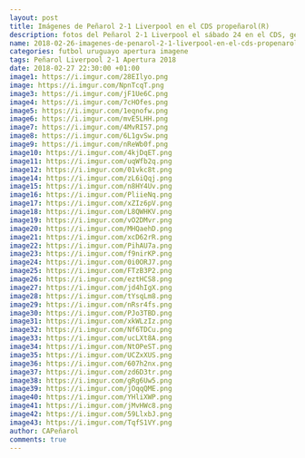 ```yaml
---
layout: post
title: Imágenes de Peñarol 2-1 Liverpool en el CDS propeñarol(R)
description: fotos del Peñarol 2-1 Liverpool el sábado 24 en el CDS, gentileza de propeñarol.com
name: 2018-02-26-imagenes-de-penarol-2-1-liverpool-en-el-cds-propenarol-r
categories: futbol uruguayo apertura imagene
tags: Peñarol Liverpool 2-1 Apertura 2018
date: 2018-02-27 22:30:00 +01:00
image1: https://i.imgur.com/28EIlyo.png
image: https://i.imgur.com/NpnTcqT.png
image3: https://i.imgur.com/jF1Ue6C.png
image4: https://i.imgur.com/7cHOfes.png
image5: https://i.imgur.com/1eqnofw.png
image6: https://i.imgur.com/mvE5LHH.png
image7: https://i.imgur.com/4MvRI57.png
image8: https://i.imgur.com/6L1gvSw.png
image9: https://i.imgur.com/nReWb0f.png
image10: https://i.imgur.com/4kjDqET.png
image11: https://i.imgur.com/uqWfb2q.png
image12: https://i.imgur.com/01vkc8t.png
image14: https://i.imgur.com/zL6iQqj.png
image15: https://i.imgur.com/n8HY4Uv.png
image16: https://i.imgur.com/PliieNq.png
image17: https://i.imgur.com/xZIz6pV.png
image18: https://i.imgur.com/L8QWHKV.png
image19: https://i.imgur.com/vO2DMvr.png
image20: https://i.imgur.com/MHQaehD.png
image21: https://i.imgur.com/xcD62rR.png
image22: https://i.imgur.com/PihAU7a.png
image23: https://i.imgur.com/f9nirKP.png
image24: https://i.imgur.com/0i0ORJ7.png
image25: https://i.imgur.com/FTzB3P2.png
image26: https://i.imgur.com/eztHCS8.png
image27: https://i.imgur.com/jd4hIgX.png
image28: https://i.imgur.com/tYsqLm8.png
image29: https://i.imgur.com/nRsr4fs.png
image30: https://i.imgur.com/PJo3TBD.png
image31: https://i.imgur.com/xkWLzIz.png
image32: https://i.imgur.com/Nf6TDCu.png
image33: https://i.imgur.com/ucLXt8A.png
image34: https://i.imgur.com/NtOPeST.png
image35: https://i.imgur.com/UCZxXUS.png
image36: https://i.imgur.com/607h2nx.png
image37: https://i.imgur.com/zd6D3tr.png
image38: https://i.imgur.com/gRg6Uw5.png
image39: https://i.imgur.com/jOqqQME.png
image40: https://i.imgur.com/YHliXWP.png
image41: https://i.imgur.com/jMvHWc8.png
image42: https://i.imgur.com/59LlxbJ.png
image43: https://i.imgur.com/TqfS1VY.png
author: CAPeñarol
comments: true
---
```


<!--<div id="carousel" style="margin: 0 -32px auto;">
<div id="myCarousel" class="carousel slide pack" data-ride="carousel" style="color:yellow;">
	<ol class="carousel-indicators">
		<li data-target="#myCarousel" data-slide-to="0" class="active"></li>
		<li data-target="#myCarousel" data-slide-to="1"></li>
		<li data-target="#myCarousel" data-slide-to="2"></li>
		<li data-target="#myCarousel" data-slide-to="3"></li>
		<li data-target="#myCarousel" data-slide-to="4"></li>
		<li data-target="#myCarousel" data-slide-to="5"></li>
		<li data-target="#myCarousel" data-slide-to="6"></li>
		<li data-target="#myCarousel" data-slide-to="7"></li>
		<li data-target="#myCarousel" data-slide-to="8"></li>
		<li data-target="#myCarousel" data-slide-to="9"></li>
		<li data-target="#myCarousel" data-slide-to="10"></li>
		<li data-target="#myCarousel" data-slide-to="11"></li>
		<li data-target="#myCarousel" data-slide-to="12"></li>
		<li data-target="#myCarousel" data-slide-to="14"></li>
		<li data-target="#myCarousel" data-slide-to="15"></li>
		<li data-target="#myCarousel" data-slide-to="16"></li>
		<li data-target="#myCarousel" data-slide-to="17"></li>
		<li data-target="#myCarousel" data-slide-to="18"></li>
		<li data-target="#myCarousel" data-slide-to="19"></li>
		<li data-target="#myCarousel" data-slide-to="20"></li>
		<li data-target="#myCarousel" data-slide-to="21"></li>
		<li data-target="#myCarousel" data-slide-to="22"></li>
		<li data-target="#myCarousel" data-slide-to="23"></li>
		<li data-target="#myCarousel" data-slide-to="24"></li>
		<li data-target="#myCarousel" data-slide-to="25"></li>
		<li data-target="#myCarousel" data-slide-to="26"></li>
		<li data-target="#myCarousel" data-slide-to="27"></li>
		<li data-target="#myCarousel" data-slide-to="28"></li>
		<li data-target="#myCarousel" data-slide-to="29"></li>
		<li data-target="#myCarousel" data-slide-to="30"></li>
		<li data-target="#myCarousel" data-slide-to="31"></li>
		<li data-target="#myCarousel" data-slide-to="32"></li>
		<li data-target="#myCarousel" data-slide-to="33"></li>
		<li data-target="#myCarousel" data-slide-to="34"></li>
		<li data-target="#myCarousel" data-slide-to="35"></li>
		<li data-target="#myCarousel" data-slide-to="36"></li>
		<li data-target="#myCarousel" data-slide-to="37"></li>
		<li data-target="#myCarousel" data-slide-to="38"></li>
		<li data-target="#myCarousel" data-slide-to="39"></li>
		<li data-target="#myCarousel" data-slide-to="40"></li>
		<li data-target="#myCarousel" data-slide-to="41"></li>
		<li data-target="#myCarousel" data-slide-to="42"></li>
		<li data-target="#myCarousel" data-slide-to="43"></li>
	</ol>
	<div class="carousel-inner">
		
		<div class="carousel-item  carousel-slider active" role="listbox">
            <img class="first-diabilden" src="https://i.imgur.com/28EIlyo.png" alt="First slide">
            <div class="container">
              <div class="carousel-caption text-right"> 
                <h3 style="font-family:fantasy;"></h3>
              </div>
            </div>
		</div>
		
		<div class="carousel-item  carousel-slider" role="listbox">
            <img class="second-diabilden" src="https://i.imgur.com/NpnTcqT.png" alt="Second slide">
            <div class="container">
              <div class="carousel-caption text-right"> 
                <h3 style="font-family:fantasy;"></h3>
                <p></p>
                <p></p>
              </div>
            </div>
        </div>
		
		<div class="carousel-item  carousel-slider" role="listbox">
            <img class="third-diabilden" src="https://i.imgur.com/jF1Ue6C.png" alt="Third slide">
            <div class="container">
              <div class="carousel-caption text-right"> 
                <h3 style="font-family:fantasy;"></h3>
                <p></p>
              </div>
            </div>
        </div>
		
		<div class="carousel-item  carousel-slider" role="listbox">
            <img class="fourth-diabilden" src="https://i.imgur.com/7cHOfes.png" alt="Fourth slide">
            <div class="container">
              <div class="carousel-caption text-right"> 
                <h3 style="font-family:fantasy;"></h3>
                <p></p>
              </div>
            </div>
        </div>
		
		<div class="carousel-item  carousel-slider" role="listbox">
            <img class="fifth-diabilden" src="https://i.imgur.com/1eqnofw.png" alt="Fifth slide">
            <div class="container">
              <div class="carousel-caption text-right"> 
                <h3 style="font-family:fantasy;"></h3>
                <p></p>
              </div>
            </div>
        </div>
		
		<div class="carousel-item  carousel-slider" role="listbox">
            <img class="sixth-diabilden" src="https://i.imgur.com/mvE5LHH.png" alt="Sixth slide">
            <div class="container">
              <div class="carousel-caption text-right"> 
                <h3 style="font-family:fantasy;"></h3>
                <p></p>
                <p></p>
              </div>
            </div>
        </div>
		
		<div class="carousel-item  carousel-slider" role="listbox">
            <img class="seventh-diabilden" src="https://i.imgur.com/4MvRI57.png" alt="Seventh slide">
            <div class="container">
              <div class="carousel-caption text-right"> 
                <h3 style="font-family:fantasy;"></h3>
                <p></p>	
              </div>
            </div>
        </div>
		
		<div class="carousel-item  carousel-slider" role="listbox">
            <img class="eighth-diabilden" src="https://i.imgur.com/6L1gvSw.png" alt="Eighth slide"> 
            <div class="container">
              <div class="carousel-caption text-right">
                <h3 style="font-family:fantasy;"></h3>
                <p></p>
			  </div>
            </div>
        </div>
		
		<div class="carousel-item  carousel-slider" role="listbox">
            <img class="nineth-diabilden" src="https://i.imgur.com/nReWb0f.png" alt="Nineth slide">
            <div class="container">
              <div class="carousel-caption text-right">
                <h3 style="font-family:fantasy;"></h3>
                <p></p>
                <p></p>
              </div>
            </div>
        </div>
		
		<div class="carousel-item  carousel-slider" role="listbox">
            <img class="tenth-diabilden" src="https://i.imgur.com/4kjDqET.png" alt="Tenth slide">
            <div class="container">
              <div class="carousel-caption text-right">
                <h3 style="font-family:fantasy;"></h3>
                <p></p>
                <p></p>
              </div>
            </div>
        </div>
		
		<div class="carousel-item  carousel-slider" role="listbox">
            <img class="eleventh-diabilden" src="https://i.imgur.com/uqWfb2q.png" alt="Eleventh slide">
            <div class="container">
              <div class="carousel-caption text-right">
                <h3 style="font-family:fantasy;"></h3>
                <p></p>
                <p></p>
              </div>
            </div>
        </div>
		
		<div class="carousel-item  carousel-slider" role="listbox">
            <img class="duodécimo-diabilden" src="https://i.imgur.com/01vkc8t.png" alt="duodécimo slide">
            <div class="container">
              <div class="carousel-caption text-right">
                <h3 style="font-family:fantasy;"></h3>
                <p></p>
                <p></p>
              </div>
            </div>
        </div>
		
		<div class="carousel-item  carousel-slider" role="listbox">
            <img class="cuatrodécimo-diabilden" src="https://i.imgur.com/zL6iQqj.png" alt="Cuatrodécimo slide">
            <div class="container">
              <div class="carousel-caption text-right">
                <h3 style="font-family:fantasy;"></h3>
                <p></p>
                <p></p>
              </div>
            </div>
        </div>
		
		<div class="carousel-item  carousel-slider" role="listbox">
            <img class="cincodécimo-diabilden" src="https://i.imgur.com/n8HY4Uv.png" alt="cincodécimo slide">
            <div class="container">
              <div class="carousel-caption text-right">
                <h3 style="font-family:fantasy;"></h3>
                <p></p>
                <p></p>
              </div>
            </div>
        </div>
		
		<div class="carousel-item  carousel-slider" role="listbox">
            <img class="seisdécimo-diabilden" src="https://i.imgur.com/PliieNq.png" alt="seisdécimo slide">
            <div class="container">
              <div class="carousel-caption text-right">
                <h3 style="font-family:fantasy;"></h3>
                <p></p>
                <p></p>
              </div>
            </div>
        </div>
		
		<div class="carousel-item  carousel-slider" role="listbox">
            <img class="sietedécimo-diabilden" src="https://i.imgur.com/xZIz6pV.png" alt="sietedécimo slide">
            <div class="container">
              <div class="carousel-caption text-right">
                <h3 style="font-family:fantasy;"></h3>
                <p></p>
                <p></p>
              </div>
            </div>
        </div>
		
		<div class="carousel-item  carousel-slider" role="listbox">
            <img class="dieciochodécimo-diabilden" src="https://i.imgur.com/L8QWHKV.png" alt="dieciochodécimo slide">
            <div class="container">
              <div class="carousel-caption text-right">
                <h3 style="font-family:fantasy;"></h3>
                <p></p>
                <p></p>
              </div>
            </div>
        </div>
		
		<div class="carousel-item  carousel-slider" role="listbox">
            <img class="diecinuevedécimo-diabilden" src="https://i.imgur.com/vO2DMvr.png" alt="diecinuevedécimo slide">
            <div class="container">
              <div class="carousel-caption text-right">
                <h3 style="font-family:fantasy;"></h3>
                <p></p>
                <p></p>
              </div>
            </div>
        </div>
		
		<div class="carousel-item  carousel-slider" role="listbox">
            <img class="vigécimo-diabilden" src="https://i.imgur.com/MHQaehD.png" alt="vigécimo slide">
            <div class="container">
              <div class="carousel-caption text-right">
                <h3 style="font-family:fantasy;"></h3>
                <p></p>
                <p></p>
              </div>
            </div>
        </div>
		
		<div class="carousel-item  carousel-slider" role="listbox">
            <img class="vigésimoprimero-diabilden" src="https://i.imgur.com/xcD62rR.png" alt="vigésimoprimero slide">
            <div class="container">
              <div class="carousel-caption text-right">
                <h3 style="font-family:fantasy;"></h3>
                <p></p>
                <p></p>
              </div>
            </div>
        </div>
		
		<div class="carousel-item  carousel-slider" role="listbox">
            <img class="vigésimosegundo-diabilden" src="https://i.imgur.com/PihAU7a.png" alt="vigésimosegundo slide">
            <div class="container">
              <div class="carousel-caption text-right">
                <h3 style="font-family:fantasy;"></h3>
                <p></p>
                <p></p>
              </div>
            </div>
        </div>
		
		<div class="carousel-item  carousel-slider" role="listbox">
            <img class="vigésimotercero-diabilden" src="https://i.imgur.com/f9nirKP.png" alt="vigésimotercero slide">
            <div class="container">
              <div class="carousel-caption text-right">
                <h3 style="font-family:fantasy;"></h3>
                <p></p>
                <p></p>
              </div>
            </div>
        </div>
		
		<div class="carousel-item  carousel-slider" role="listbox">
            <img class="vigésimocuarto-diabilden" src="https://i.imgur.com/0i0ORJ7.png" alt="vigésimocuarto slide">
            <div class="container">
              <div class="carousel-caption text-right">
                <h3 style="font-family:fantasy;"></h3>
                <p></p>
                <p></p>
              </div>
            </div>
        </div>
		
		<div class="carousel-item  carousel-slider" role="listbox">
            <img class="vigésimoquinto-diabilden" src="https://i.imgur.com/FTzB3P2.png" alt="vigésimoquinto slide">
            <div class="container">
              <div class="carousel-caption text-right">
                <h3 style="font-family:fantasy;"></h3>
                <p></p>
                <p></p>
              </div>
            </div>
        </div>
		
		<div class="carousel-item  carousel-slider" role="listbox">
            <img class="vigésimosexto-diabilden" src="https://i.imgur.com/eztHCS8.png" alt="vigésimosexto slide">
            <div class="container">
              <div class="carousel-caption text-right">
                <h3 style="font-family:fantasy;"></h3>
                <p></p>
                <p></p>
              </div>
            </div>
        </div>
		
		<div class="carousel-item  carousel-slider" role="listbox">
            <img class="vigésimoséptimo-diabilden" src="https://i.imgur.com/jd4hIgX.png" alt="vigésimoséptimo slide">
            <div class="container">
              <div class="carousel-caption text-right">
                <h3 style="font-family:fantasy;"></h3>
                <p></p>
                <p></p>
              </div>
            </div>
        </div>
		
		
		<div class="carousel-item  carousel-slider" role="listbox">
            <img class="vigésimooctavo-diabilden" src="https://i.imgur.com/tYsqLm8.png" alt="vigésimooctavo slide">
            <div class="container">
              <div class="carousel-caption text-right">
                <h3 style="font-family:fantasy;"></h3>
                <p></p>
                <p></p>
              </div>
            </div>
        </div>
		
		<div class="carousel-item  carousel-slider" role="listbox">
            <img class="vigésimonoveno-diabilden" src="https://i.imgur.com/nRsr4fs.png" alt="vigésimonoveno slide">
            <div class="container">
              <div class="carousel-caption text-right">
                <h3 style="font-family:fantasy;"></h3>
                <p></p>
                <p></p>
              </div>
            </div>
        </div>
		
		<div class="carousel-item  carousel-slider" role="listbox">
            <img class="trigésimo-diabilden" src="https://i.imgur.com/PJo3TBD.png" alt="trigésimo slide">
            <div class="container">
              <div class="carousel-caption text-right">
                <h3 style="font-family:fantasy;"></h3>
                <p></p>
                <p></p>
              </div>
            </div>
        </div>
		
		<div class="carousel-item  carousel-slider" role="listbox">
            <img class="trigésimoprimero-diabilden" src="https://i.imgur.com/xkWLzIz.png" alt="trigésimoprimero slide">
            <div class="container">
              <div class="carousel-caption text-right">
                <h3 style="font-family:fantasy;"></h3>
                <p></p>
                <p></p>
              </div>
            </div>
        </div>
		
		<div class="carousel-item  carousel-slider" role="listbox">
            <img class="trigésimosegundo-diabilden" src="https://i.imgur.com/Nf6TDCu.png" alt="trigésimosegundo slide">
            <div class="container">
              <div class="carousel-caption text-right">
                <h3 style="font-family:fantasy;"></h3>
                <p></p>
                <p></p>
              </div>
            </div>
        </div>
		
		<div class="carousel-item  carousel-slider" role="listbox">
            <img class="trigésimotercero-diabilden" src="https://i.imgur.com/ucLXt8A.png" alt="trigésimotercero slide">
            <div class="container">
              <div class="carousel-caption text-right">
                <h3 style="font-family:fantasy;"></h3>
                <p></p>
                <p></p>
              </div>
            </div>
        </div>
		
		<div class="carousel-item  carousel-slider" role="listbox">
            <img class="trigésimocuarto-diabilden" src="https://i.imgur.com/NtOPeST.png" alt="trigésimocuarto slide">
            <div class="container">
              <div class="carousel-caption text-right">
                <h3 style="font-family:fantasy;"></h3>
                <p></p>
                <p></p>
              </div>
            </div>
        </div>
		
		<div class="carousel-item  carousel-slider" role="listbox">
            <img class="trigésimoquinto-diabilden" src="https://i.imgur.com/UCZxXUS.png" alt="trigésimoquinto slide">
            <div class="container">
              <div class="carousel-caption text-right">
                <h3 style="font-family:fantasy;"></h3>
                <p></p>
                <p></p>
              </div>
            </div>
        </div>
		
		<div class="carousel-item  carousel-slider" role="listbox">
            <img class="trigésimosexto-diabilden" src="https://i.imgur.com/607h2nx.png" alt="trigésimosexto slide">
            <div class="container">
              <div class="carousel-caption text-right">
                <h3 style="font-family:fantasy;"></h3>
                <p></p>
                <p></p>
              </div>
            </div>
        </div>
		
		<div class="carousel-item  carousel-slider" role="listbox">
            <img class="trigésimoséptimo-diabilden" src="https://i.imgur.com/zd6D3tr.png" alt="trigésimoséptimo slide">
            <div class="container">
              <div class="carousel-caption text-right">
                <h3 style="font-family:fantasy;"></h3>
                <p></p>
                <p></p>
              </div>
            </div>
        </div>
		
		<div class="carousel-item  carousel-slider" role="listbox">
            <img class="trigésimooctavo-diabilden" src="https://i.imgur.com/gRg6Uw5.png" alt="trigésimooctavo slide">
            <div class="container">
              <div class="carousel-caption text-right">
                <h3 style="font-family:fantasy;"></h3>
                <p></p>
                <p></p>
              </div>
            </div>
        </div>
		
		<div class="carousel-item  carousel-slider" role="listbox">
            <img class="trigésimonoveno-diabilden" src="https://i.imgur.com/jOqqQME.png" alt="trigésimonoveno slide">
            <div class="container">
              <div class="carousel-caption text-right">
                <h3 style="font-family:fantasy;"></h3>
                <p></p>
                <p></p>
              </div>
            </div>
        </div>
		
		<div class="carousel-item  carousel-slider" role="listbox">
            <img class="cuadragésimo-diabilden" src="https://i.imgur.com/YHliXWP.png" alt="cuadragésimo slide">
            <div class="container">
              <div class="carousel-caption text-right">
                <h3 style="font-family:fantasy;"></h3>
                <p></p>
                <p></p>
              </div>
            </div>
        </div>
		
		<div class="carousel-item  carousel-slider" role="listbox">
            <img class="cuadragésimoprimero-diabilden" src="https://i.imgur.com/jMvHWc8.png" alt="cuadragésimoprimero slide">
            <div class="container">
              <div class="carousel-caption text-right">
                <h3 style="font-family:fantasy;"></h3>
                <p></p>
                <p></p>
              </div>
            </div>
        </div>
		
		<div class="carousel-item  carousel-slider" role="listbox">
            <img class="cuadragésimosegundo-diabilden" src="https://i.imgur.com/59LlxbJ.png" alt="cuadragésimosegundo slide">
            <div class="container">
              <div class="carousel-caption text-right">
                <h3 style="font-family:fantasy;"></h3>
                <p></p>
                <p></p>
              </div>
            </div>
        </div>
		
		<div class="carousel-item  carousel-slider" role="listbox">
            <img class="cuadragésimotercero-diabilden" src="https://i.imgur.com/TqfS1VY.png" alt="cuadragésimotercero slide">
            <div class="container">
              <div class="carousel-caption text-right">
                <h3 style="font-family:fantasy;"></h3>
                <p></p>
                <p></p>
              </div>
            </div>
        </div>
		
		
	</div>
	<a class="carousel-control-prev" href="#myCarousel" role="button" data-slide="prev">
        <span class="carousel-control-prev-icon" aria-hidden="false" style="color:yellow;"></span>
        <span class="sr-only">Previous</span>
    </a>
    <a class="carousel-control-next" href="#myCarousel" role="button" data-slide="next">
        <span class="carousel-control-next-icon" aria-hidden="false" style="color:yellow;"></span>
        <span class="sr-only">Next</span>
    </a>
		
</div>
</div>-->
